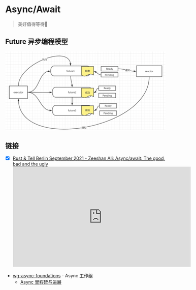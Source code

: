 # Async/Await

> 美好值得等待🧐

## Future 异步编程模型

![Future 异步编程模型](../assets/future_model.png)

## 链接

- [x] [Rust & Tell Berlin September 2021 - Zeeshan Ali: Async/await: The good, bad and the ugly](https://youtu.be/x9D4pY-fkV0)
    <iframe width="560" height="315" src="https://www.youtube.com/embed/x9D4pY-fkV0?controls=0" title="YouTube video player" frameborder="0" allow="accelerometer; autoplay; clipboard-write; encrypted-media; gyroscope; picture-in-picture" allowfullscreen></iframe>

- [wg-async-foundations](https://rust-lang.github.io/wg-async-foundations/) - Async 工作组
    - [Async 里程碑与进展](https://rust-lang.github.io/async-fundamentals-initiative/)